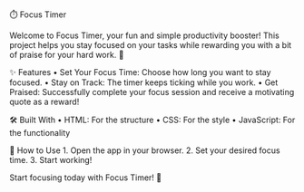 ⏱️ Focus Timer

Welcome to Focus Timer, your fun and simple productivity booster! This project helps you stay focused on your tasks while rewarding you with a bit of praise for your hard work. 🎉

✨ Features
	•	Set Your Focus Time: Choose how long you want to stay focused.
	•	Stay on Track: The timer keeps ticking while you work.
	•	Get Praised: Successfully complete your focus session and receive a motivating quote as a reward!

🛠️ Built With
	•	HTML: For the structure
	•	CSS: For the style
	•	JavaScript: For the functionality

🚀 How to Use
	1.	Open the app in your browser.
	2.	Set your desired focus time.
	3.	Start working!
    
Start focusing today with Focus Timer! 💪